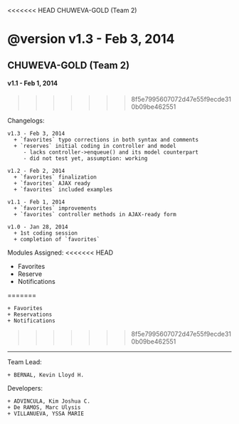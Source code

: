 <<<<<<< HEAD
CHUWEVA-GOLD (Team 2)

@version           v1.3 - Feb 3, 2014
=======
## CHUWEVA-GOLD (Team 2)
#### v1.1 - Feb 1, 2014
>>>>>>> 8f5e7995607072d47e55f9ecde310b09be462551


  Changelogs:

    v1.3 - Feb 3, 2014
      + `favorites` typo corrections in both syntax and comments
      + `reserves` initial coding in controller and model
         - lacks controller->enqueue() and its model counterpart 
         - did not test yet, assumption: working

    v1.2 - Feb 2, 2014
      + `favorites` finalization
      + `favorites` AJAX ready
      + `favorites` included examples
	
    v1.1 - Feb 1, 2014
      + `favorites` improvements
      + `favorites` controller methods in AJAX-ready form
  
    v1.0 - Jan 28, 2014
      + 1st coding session
      + completion of `favorites`
      
      
  Modules Assigned:
<<<<<<< HEAD
  
  - Favorites
  - Reserve
  - Notifications 
    
=======
  ```
  + Favorites
  + Reservations
  + Notifications 
  ```
>>>>>>> 8f5e7995607072d47e55f9ecde310b09be462551
    
---

  Team Lead:
  ```
  + BERNAL, Kevin Lloyd H.
  ```
   
  Developers:
  ```
  + ADVINCULA, Kim Joshua C.
  + De RAMOS, Marc Ulysis
  + VILLANUEVA, YSSA MARIE
  ```
  
